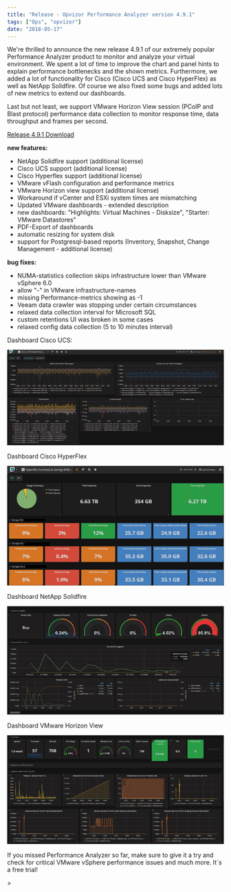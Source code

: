 ```yaml
---
title: "Release - Opvizor Performance Analyzer version 4.9.1"
tags: ["Ops", "opvizor"]
date: "2018-05-17"
---
```


We're thrilled to announce the new release 4.9.1 of our extremely popular Performance Analyzer product to monitor and analyze your virtual environment. We spent a lot of time to improve the chart and panel hints to explain performance bottlenecks and the shown metrics. Furthermore, we added a lot of functionality for Cisco (Cisco UCS and Cisco HyperFlex) as well as NetApp Solidfire. Of course we also fixed some bugs and added lots of new metrics to extend our dashboards.

Last but not least, we support VMware Horizon View session (PCoIP and Blast protocol) performance data collection to monitor response time, data throughput and frames per second. 

[Release 4.9.1 Download](https://opvizor.atlassian.net/wiki/spaces/OPVPA/pages/82057456/Change+Log+Patch)

**new features:**

- NetApp Solidfire support (additional license)
- Cisco UCS support (additional license)
- Cisco Hyperflex support (additional license)
- VMware vFlash configuration and performance metrics
- VMware Horizon view support (additional license)
- Workaround if vCenter and ESXi system times are mismatching
- Updated VMware dashboards - extended description
- new dashboards: "Highlights: Virtual Machines - Disksize", "Starter: VMware Datastores"
- PDF-Export of dashboards
- automatic resizing for system disk
- support for Postgresql-based reports (Inventory, Snapshot, Change Management - additional license)

**bug fixes:**

- NUMA-statistics collection skips infrastructure lower than VMware vSphere 6.0
- allow "-" in VMware infrastructure-names
- missing Performance-metrics showing as -1
- Veeam data crawler was stopping under certain circumstances
- relaxed data collection interval for Microsoft SQL
- custom retentions UI was broken in some cases
- relaxed config data collection (5 to 10 minutes interval)

Dashboard Cisco UCS:

[![Cisco UCS Performance Analyzer version 4.9.1](/images/blog/ciscoucs_pa491.png)](https://try.opvizor.com/perfanalyzer)

Dashboard Cisco HyperFlex

[![Cisco HyperFlex Savings View](/images/blog/vmsavings_hyperflex.png)](https://try.opvizor.com/perfanalyzer)

Dashboard NetApp Solidfire

![NetApp Solidfire](/images/blog/solidfir.png)

Dashboard VMware Horizon View

![VMware View](/images/blog/vmware_view.png)

If you missed Performance Analyzer so far, make sure to give it a try and check for critical VMware vSphere performance issues and much more. It´s a free trial!

\>
